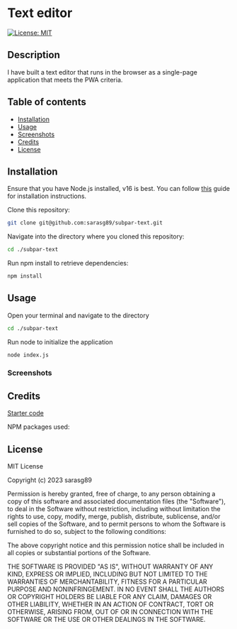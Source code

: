 # Text editor

[![License: MIT](https://img.shields.io/badge/License-MIT-yellow.svg)](https://opensource.org/licenses/MIT)

## Description

I have built a text editor that runs in the browser as a single-page application that meets the PWA criteria.

## Table of contents

- [Installation](#installation)
- [Usage](#usage)
- [Screenshots](#screenshots)
- [Credits](#credits)
- [License](#license)

## Installation

Ensure that you have Node.js installed, v16 is best. You can follow [this](https://coding-boot-camp.github.io/full-stack/nodejs/how-to-install-nodejs) guide for installation instructions.  

Clone this repository:

```bash
git clone git@github.com:sarasg89/subpar-text.git
```

Navigate into the directory where you cloned this repository:  

```bash
cd ./subpar-text
```

Run npm install to retrieve dependencies:  

```bash
npm install
```

## Usage

Open your terminal and navigate to the directory

```bash
cd ./subpar-text
```

Run node to initialize the application

```bash
node index.js
```

### Screenshots

## Credits

[Starter code](https://github.com/coding-boot-camp/cautious-meme)

NPM packages used:  

## License

MIT License

Copyright (c) 2023 sarasg89

Permission is hereby granted, free of charge, to any person obtaining a copy of this software and associated documentation files (the "Software"), to deal in the Software without restriction, including without limitation the rights to use, copy, modify, merge, publish, distribute, sublicense, and/or sell copies of the Software, and to permit persons to whom the Software is furnished to do so, subject to the following conditions:

The above copyright notice and this permission notice shall be included in all copies or substantial portions of the Software.

THE SOFTWARE IS PROVIDED "AS IS", WITHOUT WARRANTY OF ANY KIND, EXPRESS OR IMPLIED, INCLUDING BUT NOT LIMITED TO THE WARRANTIES OF MERCHANTABILITY, FITNESS FOR A PARTICULAR PURPOSE AND NONINFRINGEMENT. IN NO EVENT SHALL THE AUTHORS OR COPYRIGHT HOLDERS BE LIABLE FOR ANY CLAIM, DAMAGES OR OTHER LIABILITY, WHETHER IN AN ACTION OF CONTRACT, TORT OR OTHERWISE, ARISING FROM, OUT OF OR IN CONNECTION WITH THE SOFTWARE OR THE USE OR OTHER DEALINGS IN THE SOFTWARE.
